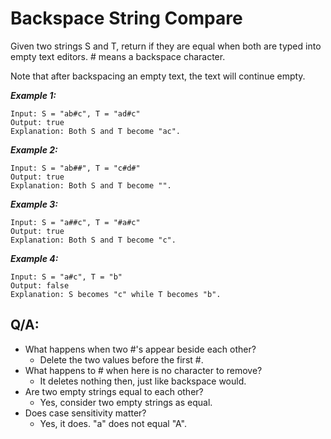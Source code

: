 # Backspace String Compare

Given two strings S and T, return if they are equal when both are typed into empty text editors. # means a backspace character.

Note that after backspacing an empty text, the text will continue empty.

**_Example 1:_**

```
Input: S = "ab#c", T = "ad#c"
Output: true
Explanation: Both S and T become "ac".
```

**_Example 2:_**

```
Input: S = "ab##", T = "c#d#"
Output: true
Explanation: Both S and T become "".
```

**_Example 3:_**

```
Input: S = "a##c", T = "#a#c"
Output: true
Explanation: Both S and T become "c".
```

**_Example 4:_**

```
Input: S = "a#c", T = "b"
Output: false
Explanation: S becomes "c" while T becomes "b".
```

## Q/A:

- What happens when two #'s appear beside each other?
  - Delete the two values before the first #.
- What happens to # when here is no character to remove?
  - It deletes nothing then, just like backspace would.
- Are two empty strings equal to each other?
  - Yes, consider two empty strings as equal.
- Does case sensitivity matter?
  - Yes, it does. "a" does not equal "A".
